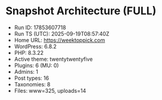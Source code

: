 # Snapshot Architecture (FULL)
- Run ID: 17853607718
- Run TS (UTC): 2025-09-19T08:57:40Z
- Home URL: https://weektoppick.com
- WordPress: 6.8.2
- PHP: 8.3.22
- Active theme: twentytwentyfive
- Plugins: 6 (MU: 0)
- Admins: 1
- Post types: 16
- Taxonomies: 8
- Files: www=325, uploads=14
